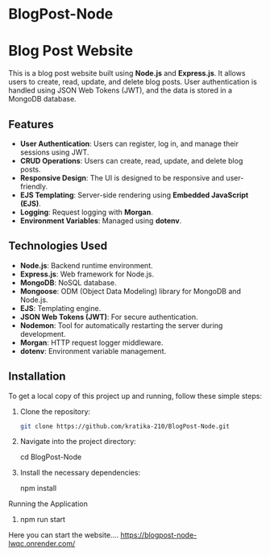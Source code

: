 # BlogPost-Node
# Blog Post Website

This is a blog post website built using **Node.js** and **Express.js**. It allows users to create, read, update, and delete blog posts. User authentication is handled using JSON Web Tokens (JWT), and the data is stored in a MongoDB database.

## Features

- **User Authentication**: Users can register, log in, and manage their sessions using JWT.
- **CRUD Operations**: Users can create, read, update, and delete blog posts.
- **Responsive Design**: The UI is designed to be responsive and user-friendly.
- **EJS Templating**: Server-side rendering using **Embedded JavaScript (EJS)**.
- **Logging**: Request logging with **Morgan**.
- **Environment Variables**: Managed using **dotenv**.
  
## Technologies Used

- **Node.js**: Backend runtime environment.
- **Express.js**: Web framework for Node.js.
- **MongoDB**: NoSQL database.
- **Mongoose**: ODM (Object Data Modeling) library for MongoDB and Node.js.
- **EJS**: Templating engine.
- **JSON Web Tokens (JWT)**: For secure authentication.
- **Nodemon**: Tool for automatically restarting the server during development.
- **Morgan**: HTTP request logger middleware.
- **dotenv**: Environment variable management.

## Installation

To get a local copy of this project up and running, follow these simple steps:

1. Clone the repository:

   ```bash
   git clone https://github.com/kratika-210/BlogPost-Node.git

2. Navigate into the project directory:

    cd BlogPost-Node

3. Install the necessary dependencies:

    npm install

Running the Application

1. npm run start

Here you can start the website....
https://blogpost-node-lwqc.onrender.com/
